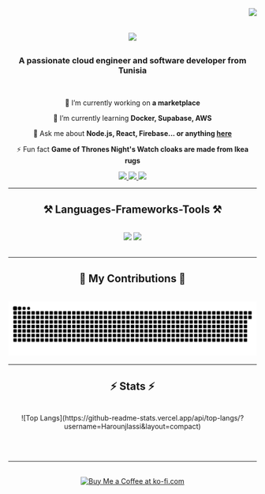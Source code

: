 <img align="right" src="https://visitor-badge.laobi.icu/badge?page_id=salesp07.salesp07" />

<h1 align="center">
    <img src="https://readme-typing-svg.herokuapp.com/?font=Righteous&size=35&center=true&vCenter=true&color=DF0707&width=500&height=70&duration=4000&lines=Hi+There!+%F0%9F%91%8B;+I'm+Haroun+Jlassi!" />
</h1>

<h3 align="center">A passionate cloud engineer and software developer from Tunisia</h3>

<br/>

<div align="center">
 
 🔭 I’m currently working on **a marketplace**
 
 🌱 I’m currently learning **Docker, Supabase, AWS**

💬 Ask me about **Node.js, React, Firebase... or anything [here](https://github.com/Harounjlassi/Harounjlassi/issues)**

⚡ Fun fact **Game of Thrones Night's Watch cloaks are made from Ikea rugs**

</div>

<div align="center"> 
  <a href="mailto:pedro.sales.harounjlassi11@gmail.com">
    <img src="https://img.shields.io/badge/Gmail-333333?style=for-the-badge&logo=gmail&logoColor=red" />
  </a>
  <a href="https://www.linkedin.com/in/haroun-jlassi-037a66241" target="_blank">
    <img src="https://img.shields.io/badge/LinkedIn-0077B5?style=for-the-badge&logo=linkedin&logoColor=white" />
  </a>
  <a href="https://haroun-one.vercel.app" target="_blank">
    <img src="https://img.shields.io/badge/Portfolio-FF5722?style=for-the-badge&logo=todoist&logoColor=white" />
  </a>
</div>

<hr/>

<h2 align="center">⚒️ Languages-Frameworks-Tools ⚒️</h2>
<br/>
<div align="center">
    <img src="https://skillicons.dev/icons?i=react,bootstrap,mui,html,css,vscode,github,figma,tailwind,git,r" />
    <img src="https://skillicons.dev/icons?i=nodejs,python,javascript,typescript,express,firebase,mongodb,c,java,nextjs,mysql,flask" />
</div>

<br/>
<hr/>

<div align="center">
  <h2>🐍 My Contributions 🐍</h2>
  <br>
  <img alt="snake eating my contributions" src="https://raw.githubusercontent.com/Harounjlassi/Harounjlassi/output/snake.svg" />
</div>

<hr/>

<h2 align="center">⚡ Stats ⚡</h2>
<br>
<div align="center">
  ![Top Langs](https://github-readme-stats.vercel.app/api/top-langs/?username=Harounjlassi&layout=compact)
</div>

<br/><br/>

<hr/>

<br/>

<div align="center">
  <a href='https://ko-fi.com/V7V4RAK9C' target='_blank'>
    <img height='64' src='https://storage.ko-fi.com/cdn/kofi1.png?v=3' alt='Buy Me a Coffee at ko-fi.com' />
  </a>
</div>

<br/>
